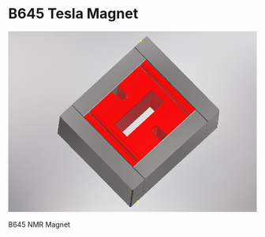 # B645 Tesla Magnet

<p align="left">
<img src="magnet645.PNG" width="700"/>
</p>
<p align="left">
          B645 NMR Magnet
</p>
